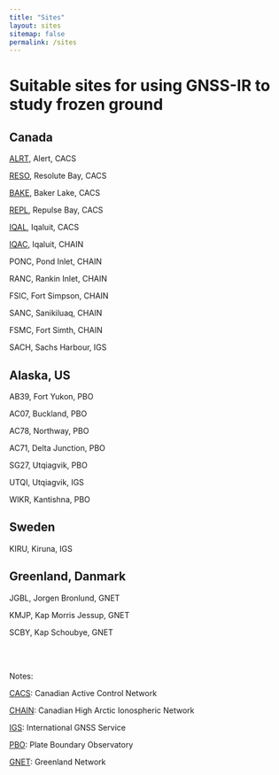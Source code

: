 ```yaml
---
title: "Sites"
layout: sites
sitemap: false
permalink: /sites
---
```


# Suitable sites for using GNSS-IR to study frozen ground

<!--
<iframe height="400" width="100%" frameborder="0" src="{{ site.url }}{{ site.baseurl }}/maps/sites_map.html"></iframe>
-->

## Canada

[ALRT](site_alrt.md), Alert, CACS

[RESO](site_reso.md), Resolute Bay, CACS

[BAKE](site_bake.md), Baker Lake, CACS

[REPL](site_repl.md), Repulse Bay, CACS

[IQAL](site_iqal.md), Iqaluit, CACS

[IQAC](site_iqac.md), Iqaluit, CHAIN

PONC, Pond Inlet, CHAIN

RANC, Rankin Inlet, CHAIN

FSIC, Fort Simpson, CHAIN

SANC, Sanikiluaq, CHAIN

FSMC, Fort Simth, CHAIN

SACH, Sachs Harbour, IGS


## Alaska, US

AB39, Fort Yukon, PBO

AC07, Buckland, PBO

AC78, Northway, PBO

AC71, Delta Junction, PBO

SG27, Utqiagvik, PBO

UTQI, Utqiagvik, IGS

WIKR, Kantishna, PBO


## Sweden

KIRU, Kiruna, IGS


## Greenland, Danmark

JGBL, Jorgen Bronlund, GNET

KMJP, Kap Morris Jessup, GNET

SCBY, Kap Schoubye, GNET

<br/>
<br/>

Notes:

[CACS](https://webapp.geod.nrcan.gc.ca/geod/data-donnees/cacs-scca.php?locale=en): Canadian Active Control Network  

[CHAIN](http://chain.physics.unb.ca/chain/): Canadian High Arctic Ionospheric Network  

[IGS](http://www.igs.org/network): International GNSS Service  

[PBO](https://www.unavco.org/projects/major-projects/nota/nota.html): Plate Boundary Observatory
  
[GNET](http://go-gnet.org): Greenland Network  